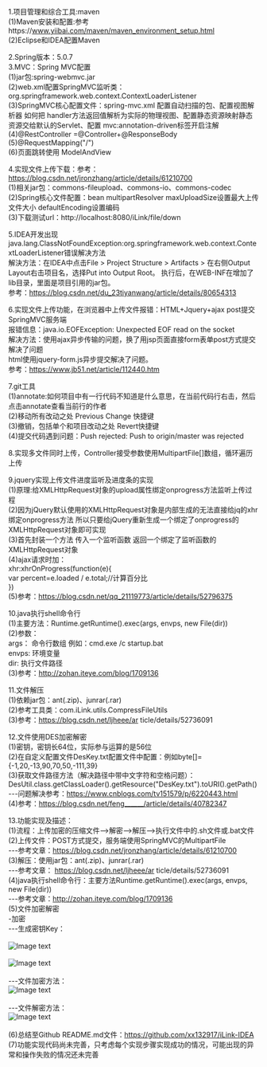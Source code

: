 1.项目管理和综合工具:maven<br>
(1)Maven安装和配置:参考https://www.yiibai.com/maven/maven_environment_setup.html<br>
(2)Eclipse和IDEA配置Maven<br>

2.Spring版本：5.0.7<br>
3.MVC：Spring MVC配置<br>
(1)jar包:spring-webmvc.jar<br>
(2)web.xml配置SpringMVC监听类：org.springframework.web.context.ContextLoaderListener<br>
(3)SpringMVC核心配置文件：spring-mvc.xml  配置自动扫描的包、配置视图解析器 如何把 handler方法返回值解析为实际的物理视图、配置静态资源映射静态资源交给默认的Servlet、配置 mvc:annotation-driven标签开启注解<br>
(4)@RestController =@Controller+@ResponseBody<br>
(5)@RequestMapping("/")<br>
(6)页面跳转使用 ModelAndView<br>

4.实现文件上传下载：参考：https://blog.csdn.net/jronzhang/article/details/61210700<br>
(1)相关jar包：commons-fileupload、commons-io、commons-codec<br>
(2)Spring核心文件配置：bean  multipartResolver   maxUploadSize设置最大上传文件大小       defaultEncoding设置编码<br>
(3)下载测试url：http://localhost:8080/iLink/file/down<br>

5.IDEA开发出现java.lang.ClassNotFoundException:org.springframework.web.context.ContextLoaderListener错误解决方法<br>
解決方法：在IDEA中点击File > Project Structure > Artifacts > 在右侧Output Layout右击项目名，选择Put into Output Root。
执行后，在WEB-INF在增加了lib目录，里面是项目引用的jar包。<br>
参考：https://blog.csdn.net/du_23tiyanwang/article/details/80654313  <br>

6.实现文件上传功能，在浏览器中上传文件报错：HTML+Jquery+ajax post提交SpringMVC服务端 <br>
报错信息：java.io.EOFException: Unexpected EOF read on the socket  <br>
解决方法：使用ajax异步传输的问题，换了用jsp页面直接form表单post方式提交解决了问题 <br>
html使用jquery-form.js异步提交解决了问题。<br>
参考：https://www.jb51.net/article/112440.htm   <br>

7.git工具<br>
(1)annotate:如何项目中有一行代码不知道是什么意思，在当前代码行右击，然后点击annotate查看当前行的作者<br>
(2)移动所有改动之处    Previous Change 快捷键<br>
(3)撤销，包括单个和项目改动之处    Revert快捷键<br>
(4)提交代码遇到问题：Push rejected: Push to origin/master was rejected  <br>

8.实现多文件同时上传，Controller接受参数使用MultipartFile[]数组，循环遍历上传 <br>

9.jquery实现上传文件进度监听及进度条的实现<br>
(1)原理:给XMLHttpRequest对象的upload属性绑定onprogress方法监听上传过程<br>
(2)因为jQuery默认使用的XMLHttpRequest对象是内部生成的无法直接给jq的xhr绑定onprogress方法
   所以只要给jQuery重新生成一个绑定了onprogress的XMLHttpRequest对象即可实现<br>
(3)首先封装一个方法 传入一个监听函数 返回一个绑定了监听函数的XMLHttpRequest对象<br>
(4)ajax请求时加：<br> xhr:xhrOnProgress(function(e){<br>
                    var percent=e.loaded / e.total;//计算百分比   <br>
                })<br>
(5)参考：https://blog.csdn.net/qq_21119773/article/details/52796375   <br>

10.java执行shell命令行 <br>
  (1)主要方法：Runtime.getRuntime().exec(args, envps, new File(dir)) <br>
  (2)参数： <br>
         args： 命令行数组 例如：cmd.exe /c  startup.bat <br>
         envps: 环境变量 <br>
         dir: 执行文件路径 <br>
  (3)参考：http://zohan.iteye.com/blog/1709136  <br>
  
11.文件解压  <br>
  (1)依赖jar包：ant(.zip)、junrar(.rar)  <br> 
  (2)参考工具类：com.iLink.utils.CompressFileUtils <br>
  (3)参考：https://blog.csdn.net/ljheee/ar ticle/details/52736091 <br>

12.文件使用DES加密解密 <br>
  (1)密钥，密钥长64位，实际参与运算的是56位 <br>
  (2)在自定义配置文件DesKey.txt配置文件中配置：例如byte[]={-1,20,-13,90,70,50,-111,39} <br>
  (3)获取文件路径方法（解决路径中带中文字符和空格问题）：DesUtil.class.getClassLoader().getResource("DesKey.txt").toURI().getPath() <br>
     ---问题解决参考：https://www.cnblogs.com/tv151579/p/6220443.html  <br>
  (4)参考：https://blog.csdn.net/feng______/article/details/40782347  <br>
  
13.功能实现及描述： <br>
  (1)流程：上传加密的压缩文件-->解密-->解压-->执行文件中的.sh文件或.bat文件 <br>
  (2)上传文件：POST方式提交，服务端使用SpringMVC的MultipartFile <br>
     ---参考文章：https://blog.csdn.net/jronzhang/article/details/61210700 <br>
  (3)解压：使用jar包：ant(.zip)、junrar(.rar) <br>
     ---参考文章： https://blog.csdn.net/ljheee/ar ticle/details/52736091 <br>
  (4)java执行shell命令行：主要方法Runtime.getRuntime().exec(args, envps, new File(dir))<br>
     ---参考文章：http://zohan.iteye.com/blog/1709136<br>
  (5)文件加密解密  <br>
     -加密  <br>
     ---生成密钥Key：<br><br>
     ![Image text](https://github.com/xx132917/iLink-IDEA/blob/master/readme-img/autokey.png) <br><br>
     ![Image text](https://github.com/xx132917/iLink-IDEA/blob/master/readme-img/getkey.png) <br><br>
     ---文件加密方法：<br>
     ![Image text](https://github.com/xx132917/iLink-IDEA/blob/master/readme-img/jiami.png) <br><br>
     ---文件解密方法：<br>
     ![Image text](https://github.com/xx132917/iLink-IDEA/blob/master/readme-img/jiemi.png) <br><br>
  (6)总结至Github  README.md文件：https://github.com/xx132917/iLink-IDEA <br>
  (7)功能实现代码尚未完善，只考虑每个实现步骤实现成功的情况，可能出现的异常和操作失败的情况还未完善 <br>


